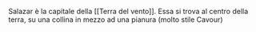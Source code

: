 Salazar è la capitale della [[Terra del vento]]. Essa si trova al centro della terra, su una collina in mezzo ad una pianura (molto stile Cavour) 